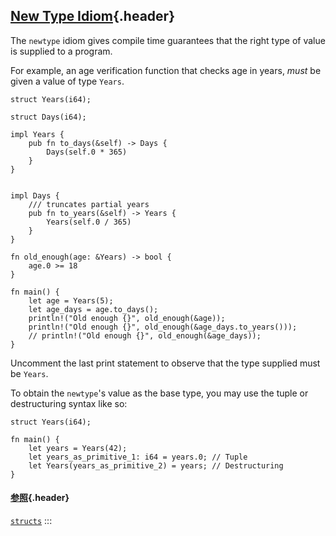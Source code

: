 ## [New Type Idiom](#new-type-idiom){.header}

The `newtype` idiom gives compile time guarantees that the right type of
value is supplied to a program.

For example, an age verification function that checks age in years,
*must* be given a value of type `Years`.

    struct Years(i64);

    struct Days(i64);

    impl Years {
        pub fn to_days(&self) -> Days {
            Days(self.0 * 365)
        }
    }


    impl Days {
        /// truncates partial years
        pub fn to_years(&self) -> Years {
            Years(self.0 / 365)
        }
    }

    fn old_enough(age: &Years) -> bool {
        age.0 >= 18
    }

    fn main() {
        let age = Years(5);
        let age_days = age.to_days();
        println!("Old enough {}", old_enough(&age));
        println!("Old enough {}", old_enough(&age_days.to_years()));
        // println!("Old enough {}", old_enough(&age_days));
    }

Uncomment the last print statement to observe that the type supplied
must be `Years`.

To obtain the `newtype`\'s value as the base type, you may use the tuple
or destructuring syntax like so:

    struct Years(i64);

    fn main() {
        let years = Years(42);
        let years_as_primitive_1: i64 = years.0; // Tuple
        let Years(years_as_primitive_2) = years; // Destructuring
    }

#### [参照](#参照){.header}

[`structs`](../custom_types/structs.html)
:::

